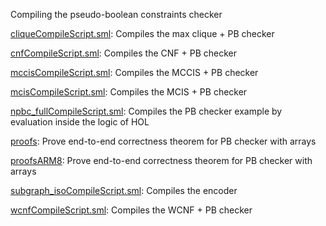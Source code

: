 Compiling the pseudo-boolean constraints checker

[cliqueCompileScript.sml](cliqueCompileScript.sml):
Compiles the max clique + PB checker

[cnfCompileScript.sml](cnfCompileScript.sml):
Compiles the CNF + PB checker

[mccisCompileScript.sml](mccisCompileScript.sml):
Compiles the MCCIS + PB checker

[mcisCompileScript.sml](mcisCompileScript.sml):
Compiles the MCIS + PB checker

[npbc_fullCompileScript.sml](npbc_fullCompileScript.sml):
Compiles the PB checker example by evaluation inside the logic of HOL

[proofs](proofs):
Prove end-to-end correctness theorem for PB checker with arrays

[proofsARM8](proofsARM8):
Prove end-to-end correctness theorem for PB checker with arrays

[subgraph_isoCompileScript.sml](subgraph_isoCompileScript.sml):
Compiles the encoder

[wcnfCompileScript.sml](wcnfCompileScript.sml):
Compiles the WCNF + PB checker
